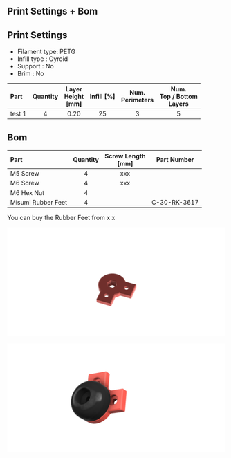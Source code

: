 ## Print Settings + Bom 

## Print Settings

* Filament type: PETG
* Infill type : Gyroid 
* Support : No
* Brim : No

| Part | Quantity | Layer<br/>Height<br/>[mm] | Infill [%] | Num.<br/>Perimeters | Num.<br/>Top / Bottom<br/>Layers | 
|:-----|:--------:|:-------------------------:|:----------:|:-------------------:|:--------------------------------:|
| test 1         | 4 | 0.20 | 25| 3 | 5 |                   



## Bom

| Part | Quantity | Screw Length <br/>[mm] | Part Number |
|:-----|:--------:|:-------------------------:|:--------:|
| M5 Screw         | 4 | xxx |  |
| M6 Screw        | 4 | xxx |  |
| M6 Hex Nut        | 4 |  |  |
| Misumi Rubber Feet          | 4 |  | C-30-RK-3617 |

You can buy the Rubber Feet from x
x

![CAD-STL R1](Images/1.png)

![CAD-STL R1](Images/2.png)

